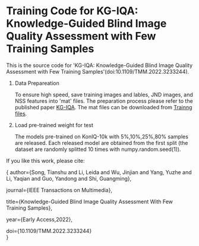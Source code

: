 # Training Code for KG-IQA: Knowledge-Guided Blind Image Quality Assessment with Few Training Samples
This is the source code for 'KG-IQA: Knowledge-Guided Blind Image Quality Assessment with Few Training Samples'(doi:10.1109/TMM.2022.3233244).

1. Data Prepareation

   To ensure high speed, save training images and lables, JND images, and NSS features into 'mat' files. The preparation process please refer to the published paper [KG-IQA](https://ieeexplore.ieee.org/document/10003665). The mat files can be downloaded from [Trainng files](https://pan.baidu.com/s/1EerM_rvNVo8Eevw74p3TNQ?pwd=z3oh). 
   
2. Load pre-trained weight for test

   The models pre-trained on KonIQ-10k with 5%,10%,25%,80% samples are released. Each released model are obtained from the first split (the dataset are randomly splitted 10 times with numpy.random.seed(1)).


If you like this work, please cite:

{
  author={Song, Tianshu and Li, Leida and Wu, Jinjian and Yang, Yuzhe and Li, Yaqian and Guo, Yandong and Shi, Guangming},
  
  journal={IEEE Transactions on Multimedia}, 
  
  title={Knowledge-Guided Blind Image Quality Assessment With Few Training Samples}, 
  
  year={Early Access,2022},
  
  doi={10.1109/TMM.2022.3233244}  
}


